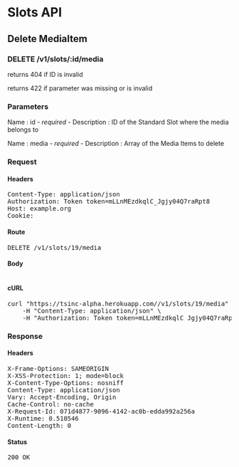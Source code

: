 # Slots API

## Delete MediaItem

### DELETE /v1/slots/:id/media

returns 404 if ID is invalid

returns 422 if parameter was missing or is invalid

### Parameters

Name : id *- required -*
Description : ID of the Standard Slot where the media belongs to

Name : media *- required -*
Description : Array of the Media Items to delete

### Request

#### Headers

<pre>Content-Type: application/json
Authorization: Token token=mLLnMEzdkqlC_Jgjy04Q7raRpt8
Host: example.org
Cookie: </pre>

#### Route

<pre>DELETE /v1/slots/19/media</pre>

#### Body
```javascript

```


#### cURL

<pre class="request">curl &quot;https://tsinc-alpha.herokuapp.com//v1/slots/19/media&quot; -d &#39;{&quot;media&quot;:[{&quot;id&quot;:16},{&quot;id&quot;:15},{&quot;id&quot;:14},{&quot;id&quot;:13},{&quot;id&quot;:12},{&quot;id&quot;:11}]}&#39; -X DELETE \
	-H &quot;Content-Type: application/json&quot; \
	-H &quot;Authorization: Token token=mLLnMEzdkqlC_Jgjy04Q7raRpt8&quot;</pre>

### Response

#### Headers

<pre>X-Frame-Options: SAMEORIGIN
X-XSS-Protection: 1; mode=block
X-Content-Type-Options: nosniff
Content-Type: application/json
Vary: Accept-Encoding, Origin
Cache-Control: no-cache
X-Request-Id: 071d4877-9096-4142-ac0b-edda992a256a
X-Runtime: 0.510546
Content-Length: 0</pre>

#### Status

<pre>200 OK</pre>

